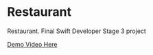 # Restaurant
Restaurant. Final Swift Developer Stage 3 project

[Demo Video Here](https://youtu.be/rYgGmYw52S4)
